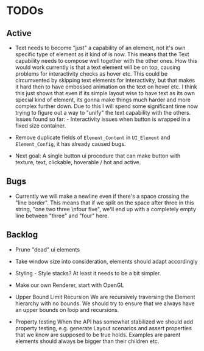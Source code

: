 # TODOs

## Active
* Text needs to become "just" a capability of an element, not it's own specific type of element as it kind of is now.
    This means that the Text capability needs to compose well together with the other ones.
    How this would work currently is that a text element will be on top, causing problems for interactivity
    checks as hover etc. This could be circumvented by skipping text elements for interactivity, but that
    makes it hard then to have embossed animation on the text on hover etc. I think this just shows that even if its
    simple layout wise to have text as its own special kind of element, its gonna make things much harder and more
    complex further down. Due to this I will spend some significant time now trying to figure out a way to "unify"
    the text capability with the others.
    Issues found so far:
        - Interactivity issues when button is wrapped in a fixed size container.

* Remove duplicate fields of `Element_Content` in `UI_Element` and `Element_Config`, it has already caused bugs.
* Next goal: A single button ui procedure that can make button with texture, text, clickable, hoverable / hot 
    and active.

## Bugs
* Currently we will make a newline even if there's a space crossing the "line border".
    This means that if we split on the space after three in this string, "one two three \nfour five",
    we'll end up with a completely empty line between "three" and "four" here.

## Backlog
* Prune "dead" ui elements
* Take window size into consideration, elements should adapt accordingly
* Styling - Style stacks? At least it needs to be a bit simpler.
* Make our own Renderer, start with OpenGL
* Upper Bound Limit Recursion
    We are recursively traversing the Element hierarchy with no bounds. We should try to ensure that we always have an upper bounds on loop 
    and recursions.

* Property testing
    When the API has somewhat stabilized we should add property testing, e.g. generate Layout scenarios and assert properties
    that we know are supposed to be true holds. Examples are parent elements should always be bigger than their children etc.

